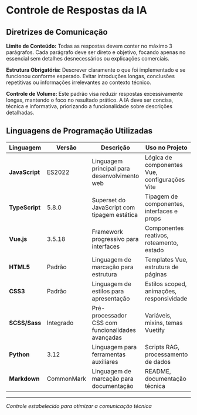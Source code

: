 # Controle de Respostas da IA

## Diretrizes de Comunicação

**Limite de Conteúdo:** Todas as respostas devem conter no máximo 3 parágrafos. Cada parágrafo deve ser direto e objetivo, focando apenas no essencial sem detalhes desnecessários ou explicações comerciais.

**Estrutura Obrigatória:** Descrever claramente o que foi implementado e se funcionou conforme esperado. Evitar introduções longas, conclusões repetitivas ou informações irrelevantes ao contexto técnico.

**Controle de Volume:** Este padrão visa reduzir respostas excessivamente longas, mantendo o foco no resultado prático. A IA deve ser concisa, técnica e informativa, priorizando a funcionalidade sobre descrições detalhadas.

## Linguagens de Programação Utilizadas

| Linguagem | Versão | Descrição | Uso no Projeto | Documentação |
|-----------|--------|-----------|----------------|-------------|
| **JavaScript** | ES2022 | Linguagem principal para desenvolvimento web | Lógica de componentes Vue, configurações Vite | [MDN JavaScript](https://developer.mozilla.org/pt-BR/docs/Web/JavaScript) |
| **TypeScript** | 5.8.0 | Superset do JavaScript com tipagem estática | Tipagem de componentes, interfaces e props | [TypeScript Docs](https://www.typescriptlang.org/docs/) |
| **Vue.js** | 3.5.18 | Framework progressivo para interfaces | Componentes reativos, roteamento, estado | [Vue.js Guide](https://vuejs.org/guide/) |
| **HTML5** | Padrão | Linguagem de marcação para estrutura | Templates Vue, estrutura de páginas | [MDN HTML](https://developer.mozilla.org/pt-BR/docs/Web/HTML) |
| **CSS3** | Padrão | Linguagem de estilos para apresentação | Estilos scoped, animações, responsividade | [MDN CSS](https://developer.mozilla.org/pt-BR/docs/Web/CSS) |
| **SCSS/Sass** | Integrado | Pré-processador CSS com funcionalidades avançadas | Variáveis, mixins, temas Vuetify | [Sass Documentation](https://sass-lang.com/documentation) |
| **Python** | 3.12 | Linguagem para ferramentas auxiliares | Scripts RAG, processamento de dados | [Python Docs](https://docs.python.org/3/) |
| **Markdown** | CommonMark | Linguagem de marcação para documentação | README, documentação técnica | [Markdown Guide](https://www.markdownguide.org/) |

---
*Controle estabelecido para otimizar a comunicação técnica*